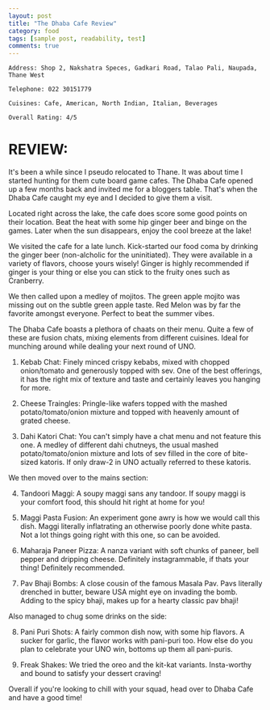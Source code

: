 ```yaml
---
layout: post
title: "The Dhaba Cafe Review"
category: food
tags: [sample post, readability, test]
comments: true
---
```


    Address: Shop 2, Nakshatra Speces, Gadkari Road, Talao Pali, Naupada, Thane West

    Telephone: 022 30151779

    Cuisines: Cafe, American, North Indian, Italian, Beverages

    Overall Rating: 4/5

REVIEW:
======

It's been a while since I pseudo relocated to Thane. It was about time I started hunting for them cute board game cafes. The Dhaba Cafe opened up a few months back and invited me for a bloggers table. That's when the Dhaba Cafe caught my eye and I decided to give them a visit.

Located right across the lake, the cafe does score some good points on their location. Beat the heat with some hip ginger beer and binge on the games. Later when the sun disappears, enjoy the cool breeze at the lake!

We visited the cafe for a late lunch. Kick-started our food coma by drinking the ginger beer (non-alcholic for the uninitiated). They were available in a variety of flavors, choose yours wisely! Ginger is highly recommended if ginger is your thing or else you can stick to the fruity ones such as Cranberry.

We then called upon a medley of mojitos. The green apple mojito was missing out on the subtle green apple taste. Red Melon was by far the favorite amongst everyone. Perfect to beat the summer vibes.

The Dhaba Cafe boasts a plethora of chaats on their menu. Quite a few of these are fusion chats, mixing elements from different cuisines. Ideal for munching around while dealing your next round of UNO.

1. Kebab Chat: Finely minced crispy kebabs, mixed with chopped onion/tomato and generously topped with sev. One of the best offerings, it has the right mix of texture and taste and certainly leaves you hanging for more.

2. Cheese Traingles: Pringle-like wafers topped with the mashed potato/tomato/onion mixture and topped with heavenly amount of grated cheese. 

3. Dahi Katori Chat: You can't simply have a chat menu and not feature this one. A medley of different dahi chutneys, the usual mashed potato/tomato/onion mixture and lots of sev filled in the core of bite-sized katoris. If only draw-2 in UNO actually referred to these katoris.

We then moved over to the mains section:

4. Tandoori Maggi: A soupy maggi sans any tandoor. If soupy maggi is your comfort food, this should hit right at home for you!

5. Maggi Pasta Fusion: An experiment gone awry is how we would call this dish. Maggi literally inflatrating an otherwise poorly done white pasta. Not a lot things going right with this one, so can be avoided.

6. Maharaja Paneer Pizza: A nanza variant with soft chunks of paneer, bell pepper and dripping cheese. Definitely instagrammable, if thats your thing! Definitely recommended.

7. Pav Bhaji Bombs: A close cousin of the famous Masala Pav. Pavs literally drenched in butter, beware USA might eye on invading the bomb. Adding to the spicy bhaji, makes up for a hearty classic pav bhaji!

Also managed to chug some drinks on the side:

8. Pani Puri Shots: A fairly common dish now, with some hip flavors. A sucker for garlic, the flavor works with pani-puri too. How else do you plan to celebrate your UNO win, bottoms up them all pani-puris.

9. Freak Shakes: We tried the oreo and the kit-kat variants. Insta-worthy and bound to satisfy your dessert craving! 

Overall if you're looking to chill with your squad, head over to Dhaba Cafe and have a good time!

